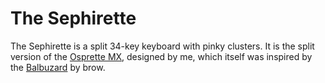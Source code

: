 The Sephirette
==============

The Sephirette is a split 34-key keyboard with pinky clusters. It is the split
version of the [Osprette MX][osprette-mx], designed by me, which itself was inspired by
the [Balbuzard][balbuzard] by brow.


[osprette-mx]: https://github.com/smores56/osprette-mx
[balbuzard]: https://github.com/brow/balbuzard
